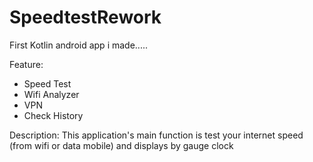 # SpeedtestRework

First Kotlin android app i made.....

Feature: 
 - Speed Test
 - Wifi Analyzer
 - VPN
 - Check History
 
 Description:
  This application's main function is test your internet speed (from wifi or data mobile) and displays by gauge clock
  
